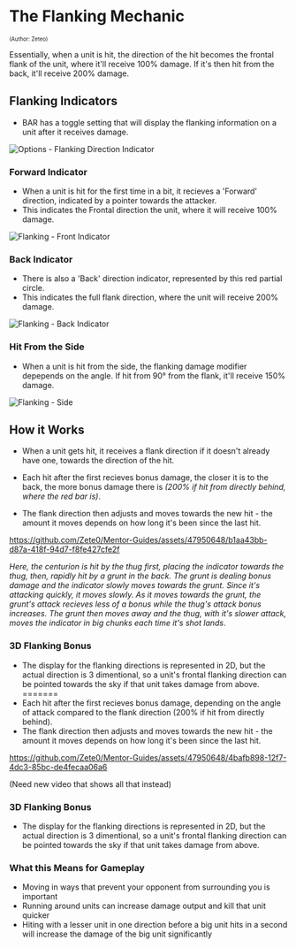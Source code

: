 [comment]: <> (Note: These could be hover tooltips when hovering over Build Time)

# The Flanking Mechanic
<sup><sup>(Author: Zeteo)</sup></sup>

Essentially, when a unit is hit, the direction of the hit becomes the frontal flank of the
 unit, where it'll receive 100% damage. If it's then hit from the back, it'll receive 200% damage.

## Flanking Indicators

- BAR has a toggle setting that will display the flanking information on a unit after it receives damage.

![Options - Flanking Direction Indicator](https://github.com/Zete0/Mentor-Guides/assets/47950648/4461362d-06b3-4c7f-b169-cb3692564c31)


### Forward Indicator
- When a unit is hit for the first time in a bit, it recieves a 'Forward' direction, indicated by a pointer towards the attacker.
- This indicates the Frontal direction the unit, where it will receive 100% damage.

![Flanking - Front Indicator](https://github.com/Zete0/Mentor-Guides/assets/47950648/f4d7fe3c-e81c-4deb-aa03-935adcbf7056)

### Back Indicator
- There is also a 'Back' direction indicator, represented by this red partial circle.
- This indicates the full flank direction, where the unit will receive 200% damage.


![Flanking - Back Indicator](https://github.com/Zete0/Mentor-Guides/assets/47950648/062e8d46-2366-458e-8271-3796541794ce)

### Hit From the Side

- When a unit is hit from the side, the flanking damage modifier depepends on the angle. If hit from 90° from the flank, it'll receive 150% damage.

![Flanking - Side](https://github.com/Zete0/Mentor-Guides/assets/47950648/c4f96ee2-094a-4626-a2a6-e822b079e4b2)

## How it Works
- When a unit gets hit, it receives a flank direction if it doesn't already have one, towards the direction of the hit.

- Each hit after the first recieves bonus damage, the closer it is to the back, the more bonus damage there is *(200% if hit from directly behind, where the red bar is)*.
- The flank direction then adjusts and moves towards the new hit - the amount it moves depends on how long it's been since the last hit.

https://github.com/Zete0/Mentor-Guides/assets/47950648/b1aa43bb-d87a-418f-94d7-f8fe427cfe2f

*Here, the centurion is hit by the thug first, placing the indicator towards the thug, then, rapidly hit by a grunt in the back. The grunt is dealing bonus damage and the indicator slowly moves towards the grunt. Since it's attacking quickly, it moves slowly. As it moves towards the grunt, the grunt's attack recieves less of a bonus while the thug's attack bonus increases. The grunt then moves away and the thug, with it's slower attack, moves the indicator in big chunks each time it's shot lands*.

### 3D Flanking Bonus
- The display for the flanking directions is represented in 2D, but the actual direction is 3 dimentional, so a unit's frontal flanking direction can be pointed towards the sky if that unit takes damage from above.
=======
- Each hit after the first recieves bonus damage, depending on the angle of attack compared to the flank direction (200% if hit from directly behind).
- The flank direction then adjusts and moves towards the new hit - the amount it moves depends on how long it's been since the last hit.

https://github.com/Zete0/Mentor-Guides/assets/47950648/4bafb898-12f7-4dc3-85bc-de4fecaa06a6

(Need new video that shows all that instead)

### 3D Flanking Bonus
- The display for the flanking directions is represented in 2D, but the actual direction is 3 dimentional, so a unit's frontal flanking direction can be pointed towards the sky if that unit takes damage from above.


### What this Means for Gameplay

- Moving in ways that prevent your opponent from surrounding you is important
- Running around units can increase damage output and kill that unit quicker
- Hiting with a lesser unit in one direction before a big unit hits in a second will increase the damage of the big unit significantly


[comment]: <> (I also want to insert a video here to demonstrate the differences)





